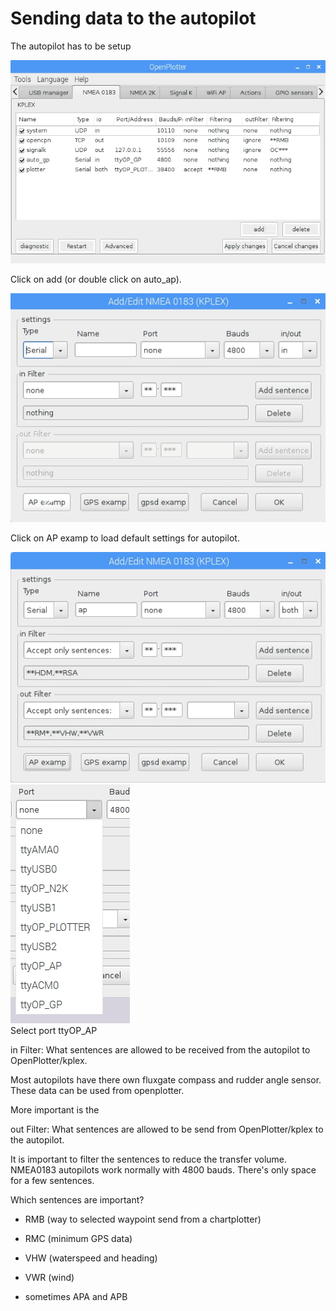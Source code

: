 # Sending data to the autopilot

The autopilot has to be setup

![](/en/setup-autopilot-window.jpg)

Click on add \(or double click on auto\_ap\).

![](/en/setup-autopilot-window1.jpg)

Click on AP examp to load default settings for autopilot.

![](/en/setup-autopilot-window2.jpg)       ![](/en/setup-autopilot-window3.jpg)  
                                                                                                                                                         Select port ttyOP\_AP

in Filter: What sentences are allowed to be received from the autopilot to OpenPlotter/kplex.

Most autopilots have there own fluxgate compass and rudder angle sensor. These data can be used from openplotter.

More important is the

out Filter: What sentences are allowed to be send from OpenPlotter/kplex to the autopilot.

It is important to filter the sentences to reduce the transfer volume. NMEA0183 autopilots work normally with 4800 bauds. There's only space for a few sentences.

Which sentences are important?

* RMB \(way to selected waypoint send from a chartplotter\)

* RMC \(minimum GPS data\)

* VHW \(waterspeed and heading\)

* VWR \(wind\)

* sometimes APA and APB




